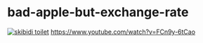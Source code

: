 # bad-apple-but-exchange-rate

[![skibidi toilet](https://img.youtube.com/vi/FCn9y-6tCao/0.jpg)](https://www.youtube.com/watch?v=FCn9y-6tCao)
https://www.youtube.com/watch?v=FCn9y-6tCao
